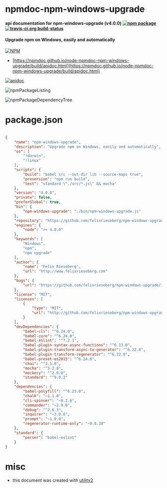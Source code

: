 # npmdoc-npm-windows-upgrade

#### api documentation for  npm-windows-upgrade (v4.0.0)  [![npm package](https://img.shields.io/npm/v/npmdoc-npm-windows-upgrade.svg?style=flat-square)](https://www.npmjs.org/package/npmdoc-npm-windows-upgrade) [![travis-ci.org build-status](https://api.travis-ci.org/npmdoc/node-npmdoc-npm-windows-upgrade.svg)](https://travis-ci.org/npmdoc/node-npmdoc-npm-windows-upgrade)

#### Upgrade npm on Windows, easily and automatically

[![NPM](https://nodei.co/npm/npm-windows-upgrade.png?downloads=true&downloadRank=true&stars=true)](https://www.npmjs.com/package/npm-windows-upgrade)

- [https://npmdoc.github.io/node-npmdoc-npm-windows-upgrade/build/apidoc.html](https://npmdoc.github.io/node-npmdoc-npm-windows-upgrade/build/apidoc.html)

[![apidoc](https://npmdoc.github.io/node-npmdoc-npm-windows-upgrade/build/screenCapture.buildCi.browser.%252Ftmp%252Fbuild%252Fapidoc.html.png)](https://npmdoc.github.io/node-npmdoc-npm-windows-upgrade/build/apidoc.html)

![npmPackageListing](https://npmdoc.github.io/node-npmdoc-npm-windows-upgrade/build/screenCapture.npmPackageListing.svg)

![npmPackageDependencyTree](https://npmdoc.github.io/node-npmdoc-npm-windows-upgrade/build/screenCapture.npmPackageDependencyTree.svg)



# package.json

```json

{
    "name": "npm-windows-upgrade",
    "description": "Upgrade npm on Windows, easily and automatically",
    "os": [
        "!darwin",
        "!linux"
    ],
    "scripts": {
        "build": "babel src --out-dir lib --source-maps true",
        "preversion": "npm run build",
        "test": "standard \"./src/*.js\" && mocha"
    },
    "version": "4.0.0",
    "private": false,
    "preferGlobal": true,
    "bin": {
        "npm-windows-upgrade": "./bin/npm-windows-upgrade.js"
    },
    "repository": "https://github.com/felixrieseberg/npm-windows-upgrade",
    "engines": {
        "node": ">= 4.0.0"
    },
    "keywords": [
        "Windows",
        "npm",
        "npm upgrade"
    ],
    "author": {
        "name": "Felix Rieseberg",
        "url": "http://www.felixrieseberg.com"
    },
    "bugs": {
        "url": "https://github.com/felixrieseberg/npm-windows-upgrade/issues"
    },
    "license": "MIT",
    "licenses": [
        {
            "type": "MIT",
            "url": "http://github.com/felixrieseberg/npm-windows-upgrade/blob/master/LICENSE"
        }
    ],
    "devDependencies": {
        "babel-cli": "^6.24.0",
        "babel-core": "^6.24.0",
        "babel-eslint": "^7.2.1",
        "babel-plugin-syntax-async-functions": "^6.13.0",
        "babel-plugin-transform-async-to-generator": "^6.22.0",
        "babel-plugin-transform-regenerator": "^6.22.0",
        "babel-preset-es2015": "^6.24.0",
        "chai": "^3.5.0",
        "mocha": "^3.2.0",
        "mockery": "^2.0.0",
        "standard": "^9.0.2"
    },
    "dependencies": {
        "babel-polyfill": "^6.23.0",
        "chalk": "~1.1.0",
        "cli-spinner": "~0.2.6",
        "commander": "~2.9.0",
        "debug": "^2.6.3",
        "inquirer": "~3.0.6",
        "prompt": "~1.0.0",
        "regenerator-runtime-only": "~0.8.38"
    },
    "standard": {
        "parser": "babel-eslint"
    }
}
```



# misc
- this document was created with [utility2](https://github.com/kaizhu256/node-utility2)
